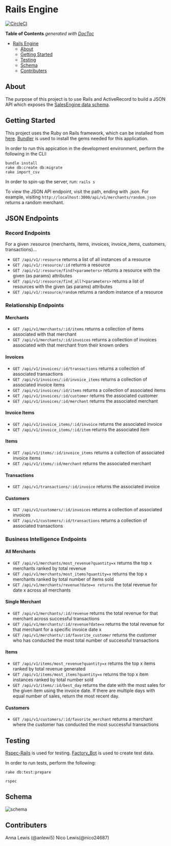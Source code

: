 # Rails Engine

[![CircleCI](https://circleci.com/gh/anlewis/rails_engine.svg?style=sheild)](https://circleci.com/gh/anlewis/rails_engine)

<!-- START doctoc generated TOC please keep comment here to allow auto update -->
<!-- DON'T EDIT THIS SECTION, INSTEAD RE-RUN doctoc TO UPDATE -->
**Table of Contents**  *generated with [DocToc](https://github.com/thlorenz/doctoc)*

- [Rails Engine](#rails-engine)
  - [About](#about)
  - [Getting Started](#getting-started)
  - [Testing](#testing)
  - [Schema](#schema)
  - [Contributers](#contributers)

<!-- END doctoc generated TOC please keep comment here to allow auto update -->

## About

The purpose of this project is to use Rails and ActiveRecord to build a JSON API which exposes the [SalesEngine data schema](https://github.com/turingschool-examples/sales_engine/tree/master/data).

## Getting Started

This project uses the Ruby on Rails framework, which can be installed from [here](http://installrails.com/).
[Bundler](http://bundler.io/) is used to install the gems needed for this application.

In order to run this appication in the development environment, perform the following in the CLI:

```
bundle install
rake db:create db:migrate
rake import_csv
```

In order to spin-up the server, run: `rails s`

To view the JSON API endpoint, visit the path, ending with .json. For example, visiting `http://localhost:3000/api/v1/merchants/random.json` returns a random merchant.

## JSON Endpoints

### Record Endpoints

For a given :resource (merchants, items, invoices, invoice_items, customers, transactions)...
  
* `GET /api/v1/:resource` returns a list of all instances of a resource
* `GET /api/v1/:resource/:id` returns a resource
* `GET /api/v1/:resource/find?<parameters>` returns a resource with the given (as params) attributes
* `GET /api/v1/:resource/find_all?<parameters>` returns a list of resources with the given (as params) attributes
* `GET /api/v1/:resource/random` returns a random instance of a resource

### Relationship Endpoints

#### Merchants
* `GET /api/v1/merchants/:id/items` returns a collection of items associated with that merchant
* `GET /api/v1/merchants/:id/invoices` returns a collection of invoices associated with that merchant from their known orders
#### Invoices
* `GET /api/v1/invoices/:id/transactions` returns a collection of associated transactions
* `GET /api/v1/invoices/:id/invoice_items` returns a collection of associated invoice items
* `GET /api/v1/invoices/:id/items` returns a collection of associated items
* `GET /api/v1/invoices/:id/customer` returns the associated customer
* `GET /api/v1/invoices/:id/merchant` returns the associated merchant
#### Invoice Items
* `GET /api/v1/invoice_items/:id/invoice` returns the associated invoice
* `GET /api/v1/invoice_items/:id/item` returns the associated item
#### Items
* `GET /api/v1/items/:id/invoice_items` returns a collection of associated invoice items
* `GET /api/v1/items/:id/merchant` returns the associated merchant
#### Transactions
* `GET /api/v1/transactions/:id/invoice` returns the associated invoice
#### Customers
* `GET /api/v1/customers/:id/invoices` returns a collection of associated invoices
* `GET /api/v1/customers/:id/transactions` returns a collection of associated transactions

### Business Intelligence Endpoints

#### All Merchants
* `GET /api/v1/merchants/most_revenue?quantity=x` returns the top x merchants ranked by total revenue
* `GET /api/v1/merchants/most_items?quantity=x` returns the top x merchants ranked by total number of items sold
* `GET /api/v1/merchants/revenue?date=x returns` the total revenue for date x across all merchants
#### Single Merchant
* `GET /api/v1/merchants/:id/revenue` returns the total revenue for that merchant across successful transactions
* `GET /api/v1/merchants/:id/revenue?date=x` returns the total revenue for that merchant for a specific invoice date x
* `GET /api/v1/merchants/:id/favorite_customer` returns the customer who has conducted the most total number of successful transactions
#### Items
* `GET /api/v1/items/most_revenue?quantity=x` returns the top x items ranked by total revenue generated
* `GET /api/v1/items/most_items?quantity=x` returns the top x item instances ranked by total number sold
* `GET /api/v1/items/:id/best_day` returns the date with the most sales for the given item using the invoice date. If there are multiple days with equal number of sales, return the most recent day.
#### Customers
* `GET /api/v1/customers/:id/favorite_merchant` returns a merchant where the customer has conducted the most successful transactions

## Testing

[Rspec-Rails](https://github.com/rspec/rspec-rails) is used for testing.
[Factory_Bot](https://github.com/thoughtbot/factory_bot) is used to create test data.

In order to run tests, perform the following:

`rake db:test:prepare`

`rspec`

## Schema
![schema](https://image.ibb.co/dUhr9G/Screen_Shot_2018_01_24_at_16_36_00.png)


## Contributers

Anna Lewis (@anlewi5) Nico Lewis(@nico24687)
